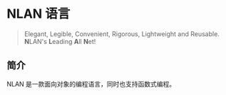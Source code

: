 # NLAN 语言 <!-- {docsify-ignore-all} -->

> Elegant, Legible, Convenient, Rigorous, Lightweight and Reusable. **N**LAN's **L**eading **A**ll **N**et!

## 简介

NLAN 是一款面向对象的编程语言，同时也支持函数式编程。


